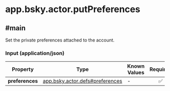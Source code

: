 # app.bsky.actor.putPreferences

## #main

Set the private preferences attached to the account.

### Input (application/json)

| Property | Type | Known Values | Required | Description |
| --- | --- | --- | :---: | --- |
| **preferences** | [app.bsky.actor.defs#preferences](../../../../app/bsky/actor/defs.md#preferences) | - | ✅ | - |
